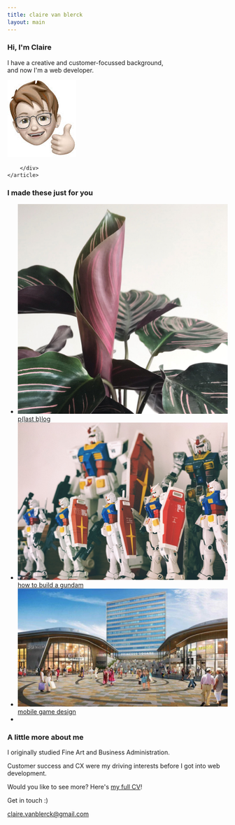 ```yaml
---
title: claire van blerck
layout: main
---
```


<!-- About section -->

<section>
    <article>
        <div class="image-and-text-panel">
            <div class="text-item">
                <h1>Hi, I'm Claire</h1>
                <p>I have a creative and customer-focussed background, <br>and now I'm a web developer.</p>
            </div>
            <img src="resources/images/portfolio/thumbs-up.jpg">

            
        </div>
    </article>
</section>


<!-- Portfolio section -->

<section>
    <article>
        <h3>I made these just for you</h3>
        <div class="image-grid-panel">
            <ul>
                <li class="grid-item"><img src="/plog/resources/images/calathea-ornata.jpg">
                    <a href="/plog" target="blank" alt="plant blog">p(last b)log</a></li>
                <li class="grid-item"><img src="resources/images/how-to-build-a-gundam/VvgZ7ZfV.jpg">
                    <a href="/how-to-build-a-gundam" target="blank" alt="how to build a gundam" loading="lazy">how to build a gundam</a></li>
                <li class="grid-item"><img src="resources/images/bracknell-game/bracknell.jpg">
                    <a href="/bracknell-game" target="blank" alt="mobile game design" loading="lazy">mobile game design</a></li>
                <li class="grid-item"></li>
            </ul>  
        </div>
    </article>
</section>


<!-- CV section -->

<section>
    <article> 
        <div class="text-panel">
            <div class="text-item">
                <h3>A little more about me</h3>
                <p>I originally studied Fine Art and Business Administration.</p>
                <p>Customer success and CX were my driving interests before I got into web development.</p>
                <p>Would you like to see more? Here's <a href="/resources/documents/cv.pdf" target="blank" alt="my cv">my full CV</a>!</p>
            </div>
        </div>
    </article>
</section>


<!-- Contact section -->

<section>
    <article>
        <div class="social-panel">
            <div class="footer-heading">Get in touch :)</div>
            <div class="social-icons">
                <a href="https://www.linkedin.com/in/clairemayvanblerck/" target="blank" alt="linkedin"><i class="fa fa-linkedin"></i></a>
                <p class="email"><a href="mailto:claire.vanblerck@gmail.com">claire.vanblerck@gmail.com</a></p>
                <a href="https://github.com/ClairevanBlerck" target="blank" alt="github"><i class="fa fa-github"></i></a>
            </div>
        </div>
    </article>
</section>